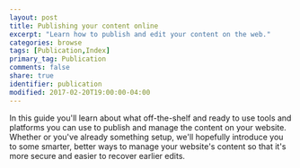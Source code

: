 ```yaml
---
layout: post
title: Publishing your content online
excerpt: "Learn how to publish and edit your content on the web."
categories: browse
tags: [Publication,Index]
primary_tag: Publication
comments: false
share: true
identifier: publication
modified: 2017-02-20T19:00:00-04:00
---
```


In this guide you'll learn about what off-the-shelf and ready to use tools and platforms you can use to publish and manage the content on your website. Whether or you've already something setup, we'll hopefully introduce you to some smarter, better ways to manage your website's content so that it's more secure and easier to recover earlier edits.
